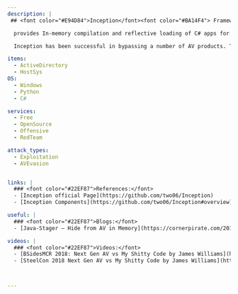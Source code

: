 ```yaml
---
description: |
 ## <font color="#E94D84">Inception</font><font color="#BA14F4"> Framework</font>

  provides In-memory compilation and reflective loading of C# apps for AV evasion. Payloads are AES encrypted before transmission and are decrypted in memory. The payload server ensures that payloads can only be fetched a pre-determined number of times. Once decrypted, Roslyn is used to build the C# payload in memory, which is then executed using reflection.

  Inception has been successful in bypassing a number of AV products. These tests were conducted on a fully patched, 64-bit Windows 10 host using Metasploit Meterpreter shellcode.

items:
  - ActiveDirectory
  - HostSys
OS:
  - Windows
  - Python
  - C#

services:
  - Free
  - OpenSource
  - Offensive
  - RedTeam

attack_types: 
  - Exploitation
  - AVEvasion


links: |
  ### <font color="#22EF87">References:</font>
  - [Inception official Page](https://github.com/two06/Inception)
  - [Inception Components](https://github.com/two06/Inception#overview)

useful: |
  ### <font color="#22EF87">Blogs:</font>
  - [Java-Stager – Hide from AV in Memory](https://cornerpirate.com/2018/08/06/java-stager-hide-from-av-in-memory/)

videos: | 
  ### <font color="#22EF87">Videos:</font>
  - [BSidesMCR 2018: Next Gen AV vs My Shitty Code by James Williams](https://www.youtube.com/watch?v=BYEbhDXgElQ)
  - [SteelCon 2018 Next Gen AV vs My Shitty Code by James Williams](https://www.youtube.com/watch?v=247m2dwLlO4)



---
```



